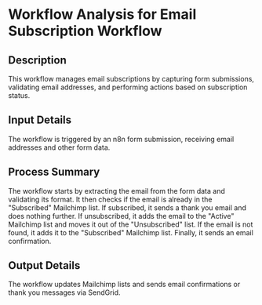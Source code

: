 # Workflow Analysis for Email Subscription Workflow

## Description
This workflow manages email subscriptions by capturing form submissions, validating email addresses, and performing actions based on subscription status.

## Input Details
The workflow is triggered by an n8n form submission, receiving email addresses and other form data.

## Process Summary
The workflow starts by extracting the email from the form data and validating its format. It then checks if the email is already in the "Subscribed" Mailchimp list. If subscribed, it sends a thank you email and does nothing further. If unsubscribed, it adds the email to the "Active" Mailchimp list and moves it out of the "Unsubscribed" list. If the email is not found, it adds it to the "Subscribed" Mailchimp list. Finally, it sends an email confirmation.

## Output Details
The workflow updates Mailchimp lists and sends email confirmations or thank you messages via SendGrid.
